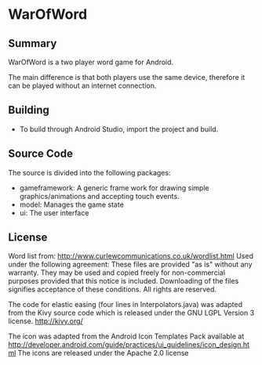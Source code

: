 WarOfWord
===========

Summary
-------
WarOfWord is a two player word game for Android.

The main difference is that both players use the same device, therefore 
it can be played without an internet connection.

Building
--------
- To build through Android Studio, import the project and build.

Source Code
-----------

The source is divided into the following packages:

- gameframework: A generic frame work for drawing simple graphics/animations and accepting touch events.
- model: Manages the game state
- ui: The user interface

License
-------

Word list from: http://www.curlewcommunications.co.uk/wordlist.html Used under the
following agreement: These files are provided "as is" without any warranty. They may be
used and copied freely for non-commercial purposes provided that this notice is included.
Downloading of the files signifies acceptance of these conditions. All rights are
reserved.

The code for elastic easing (four lines in Interpolators.java) was adapted from the Kivy
source code which is released under the GNU LGPL Version 3 license. http://kivy.org/

The icon was adapted from the  Android Icon Templates Pack available at
http://developer.android.com/guide/practices/ui_guidelines/icon_design.html
The icons are released under the Apache 2.0 license

